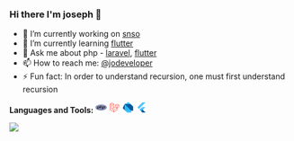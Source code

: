 ### Hi there I'm joseph  👋




- 🔭 I’m currently working on [snso](https://snso.net/)
- 🌱 I’m currently learning [flutter](https://flutter.dev/)
- 💬 Ask me about php - [laravel](http://laravel.com/), [flutter](https://flutter.dev/)
- 📫 How to reach me: [@jodeveloper](https://twitter.com/jodeveloper8)
- ⚡ Fun fact: In order to understand recursion, one must first understand recursion

**Languages and Tools:** 
<code><img height="20" src="https://raw.githubusercontent.com/github/explore/80688e429a7d4ef2fca1e82350fe8e3517d3494d/topics/php/php.png"></code>
<code><img height="20" src="https://raw.githubusercontent.com/github/explore/80688e429a7d4ef2fca1e82350fe8e3517d3494d/topics/laravel/laravel.png"></code>
<code><img height="20" src="https://raw.githubusercontent.com/github/explore/80688e429a7d4ef2fca1e82350fe8e3517d3494d/topics/dart/dart.png"></code>
<code><img height="20" src="https://raw.githubusercontent.com/github/explore/80688e429a7d4ef2fca1e82350fe8e3517d3494d/topics/flutter/flutter.png"></code>


<img src="https://github-readme-stats.vercel.app/api?username=jodeveloper&&show_icons=true&title_color=ffffff&icon_color=bb2acf&text_color=daf7dc&bg_color=151515">
